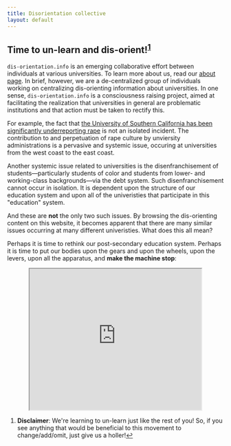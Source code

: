 ```yaml
---
title: Disorientation collective
layout: default
---
```


## Time to un-learn and dis-orient!<sup><a href="#fn-item1" id="fn-return1">1</a></sup>

`dis-orientation.info` is an emerging collaborative effort between individuals at various universities. To learn more about us, read our [about page](http://dis-orientation.info/about). In brief, however, we are a de-centralized group of individuals working on centralizing dis-orienting information about universities. In one sense, `dis-orientation.info` is a consciousness raising project, aimed at facilitating the realization that universities in general are problematic institutions and that action must be taken to rectify this.

For example, the fact that [the University of Southern California has been significantly underreporting rape](http://articles.latimes.com/2013/oct/07/local/la-me-college-assaults-20131008) is not an isolated incident. The contribution to and perpetuation of rape culture by unviersity administrations is a pervasive and systemic issue, occuring at universities from the west coast to the east coast.

Another systemic issue related to universities is the disenfranchisement of students&#8212;particularly students of color and students from lower- and working-class backgrounds&#8212;via the debt system. Such disenfranchisement cannot occur in isolation. It is dependent upon the structure of our education system and upon all of the univeristies that participate in this "education" system.

And these are **not** the only two such issues. By browsing the dis-orienting content on this website, it becomes apparent that there are  many similar issues occurring at many different univeristies. What does this all mean?

Perhaps it is time to rethink our post-secondary education system. Perhaps it is time to put our bodies upon the gears and upon the wheels, upon the levers, upon all the apparatus, and **make the machine stop**:

<iframe width="400" height="329" style="display:block;margin:0 auto;" src="http://www.youtube.com/embed/PhFvZRT7Ds0"></iframe>

<footer>
<ol class="foot-notes">
	<li id="fn-item1"><strong>Disclaimer</strong>: We're learning to un-learn just like the rest of you! So, if you see anything that would be beneficial to this movement to change/add/omit, just  give us a holler!<a href="#fn-return1">↩</a></li>
</ol>
</footer>